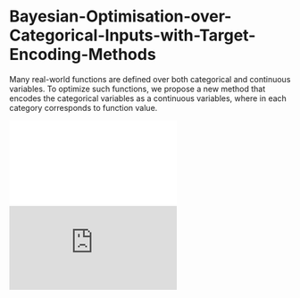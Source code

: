 # Bayesian-Optimisation-over-Categorical-Inputs-with-Target-Encoding-Methods
Many real-world functions are defined over both categorical and continuous variables. To optimize such functions, we propose a new method that encodes the categorical variables as a continuous variables, where in each category corresponds to function value.

![avatar](pics/mlp_hartmann.pdf)
![avatar](https://github.com/WholeG/Bayesian-Optimisation-over-Categorical-Inputs-with-Target-Encoding-Methods/blob/aa7818e303f6666f321a41631de2c2aa1bfb82a5/pics/mlp_hartmann.pdf)
